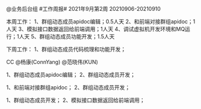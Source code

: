@业务后台组 #工作周报#
2021年9月第2周 20210906-20210910

本周工作：
1、群组动态成员apidoc编辑；0.5人天
2、和前端对接群组apidoc；1人天
3、模拟接口数据返回给前端调用；1人天
4、调试虚拟机开发环境和MQ运行；1人天
5、群组动态成员功能开发；1.5人天

下周工作：
1、群组动态成员代码梳理和功能开发；

CC @杨康(ConnYang) @范晓伟(KUN) 


1、群组动态成员apidoc编辑；
2、群组动态成员开发；

1、和前端对接群组apidoc；
2、群组动态成员开发；


1、群组动态成员开发；
2、模拟接口数据返回给前端调用；
